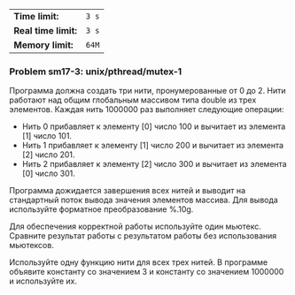 |                      |       |
|----------------------|-------|
| **Time limit:**      | `3 s` |
| **Real time limit:** | `3 s` |
| **Memory limit:**    | `64M` |


### Problem sm17-3: unix/pthread/mutex-1

Программа должна создать три нити, пронумерованные от 0 до 2. Нити работают над общим глобальным
массивом типа double из трех элементов. Каждая нить 1000000 раз выполняет следующие операции:

  * Нить 0 прибавляет к элементу [0] число 100 и вычитает из элемента [1] число 101.
  * Нить 1 прибавляет к элементу [1] число 200 и вычитает из элемента [2] число 201.
  * Нить 2 прибавляет к элементу [2] число 300 и вычитает из элемента [0] число 301.

Программа дожидается завершения всех нитей и выводит на стандартный поток вывода значения элементов
массива. Для вывода используйте форматное преобразование %.10g.

Для обеспечения корректной работы используйте один мьютекс. Сравните результат работы с результатом
работы без использования мьютексов.

Используйте одну функцию нити для всех трех нитей. В программе объявите константу со значением 3 и
константу со значением 1000000 и используйте их.

